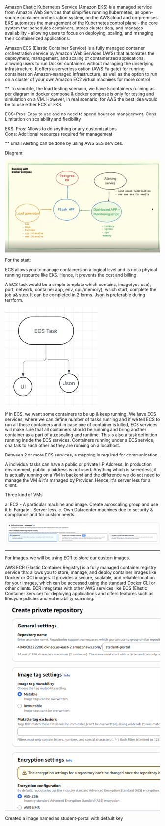 Amazon Elastic Kubernetes Service (Amazon EKS) is a managed service from Amazon Web Services that simplifies running Kubernetes, an open-source container orchestration system, on the AWS cloud and on-premises. EKS automates the management of the Kubernetes control plane – the core system that schedules containers, stores cluster data, and manages availability – allowing users to focus on deploying, scaling, and managing their containerized applications.

Amazon ECS (Elastic Container Service) is a fully managed container orchestration service by Amazon Web Services (AWS) that automates the deployment, management, and scaling of containerized applications, allowing users to run Docker containers without managing the underlying infrastructure. It offers a serverless option (AWS Fargate) for running containers on Amazon-managed infrastructure, as well as the option to run on a cluster of your own Amazon EC2 virtual machines for more control

** To simulate, the load testing scenario, we have 5 containers running as per diagram in docker compose & docker compose is only for testing and simulation on a VM. However, in real scenario, for AWS the best idea would be to use either ECS or EKS. 

ECS:
  Pros: Easy to use and no need to spend hours on management.
  Cons: Limitation on scalability and flexibility

EKS:
   Pros: Allows to do anything or any customizations    
   Cons: Additional resources required for management


** Email Alerting can be done by using AWS SES services. 

Diagram:

![alt text](Screenshots/image-0.png)

For the start:

ECS allows you to manage containers on a logical level and is not a phyical running resource like EKS. Hence, it prevents the cost and billing. 

A ECS task would be a simple template which contains, image(you use), port, network, container app, env, cpu/memory), which start, complete the job a& stop. It can be completed in 2 forms. Json is preferable during terrform.

![alt text](Screenshots/image-1.png)


If in ECS, we want some containers to be up & keep running. We have ECS services, where we can define number of tasks running and if we tell ECS to run all those containers and in case one of container is killed, ECS services will make sure that all containers should be running and bring another container as a part of autoscaling and runtime. This is also a task definition running inside the ECS services. Containers running under a ECS service, cna talk to each other as they are running on a localhost.

Between 2 or more ECS services, a mapping is required for communication. 

A individual tasks can have a public or private I.P Address. In production environment, public ip address is not used. 
Anything which is serverless, it is actually running on a VM in backend and the difference we do not need to manage the VM & it's managed by Provider. Hence, it's server less for a client.

Three kind of VMs

a. EC2 - A particular machine and image. Create autoscaling group and use it
b. Fargate - Server less. 
c. Own Datacenter machines due to security & compliance and for custom needs. 

![alt text](Screenshots/image-3.png)


*************************************************************************************
For Images, we will be using ECR to store our custom images.

AWS ECR (Elastic Container Registry) is a fully managed container registry service that allows you to store, manage, and deploy container images like Docker or OCI images. It provides a secure, scalable, and reliable location for your images, which can be accessed using the standard Docker CLI or other clients. ECR integrates with other AWS services like ECS (Elastic Container Service) for deploying applications and offers features such as lifecycle policies and vulnerability scanning.


![alt text](image.png)

Created a image named as student-portal with default key


